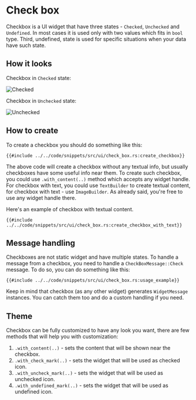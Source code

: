 # Check box

Checkbox is a UI widget that have three states - `Checked`, `Unchecked` and `Undefined`. In most cases it is used
only with two values which fits in `bool` type. Third, undefined, state is used for specific situations when your
data have such state. 

## How it looks

Checkbox in `Checked` state:

![Checked](checked.PNG)

Checkbox in `Unchecked` state:

![Unchecked](unchecked.PNG)

## How to create

To create a checkbox you should do something like this:

```rust,no_run
{{#include ../../code/snippets/src/ui/check_box.rs:create_checkbox}}
```

The above code will create a checkbox without any textual info, but usually checkboxes have some useful info
near them. To create such checkbox, you could use `.with_content(..)` method which accepts any widget handle.
For checkbox with text, you could use `TextBuilder` to create textual content, for checkbox with text - use 
`ImageBuilder`. As already said, you're free to use any widget handle there.

Here's an example of checkbox with textual content.

```rust,no_run
{{#include ../../code/snippets/src/ui/check_box.rs:create_checkbox_with_text}}
```

## Message handling

Checkboxes are not static widget and have multiple states. To handle a message from a checkbox, you need to handle
a `CheckBoxMessage::Check` message. To do so, you can do something like this:

```rust,no_run
{{#include ../../code/snippets/src/ui/check_box.rs:usage_example}}
```

Keep in mind that checkbox (as any other widget) generates `WidgetMessage` instances. You can catch them too and
do a custom handling if you need.

## Theme

Checkbox can be fully customized to have any look you want, there are few methods that will help you with 
customization:

1) `.with_content(..)` - sets the content that will be shown near the checkbox. 
2) `.with_check_mark(..)` - sets the widget that will be used as checked icon. 
3) `.with_uncheck_mark(..)` - sets the widget that will be used as unchecked icon.
4) `.with_undefined_mark(..)` - sets the widget that will be used as undefined icon.